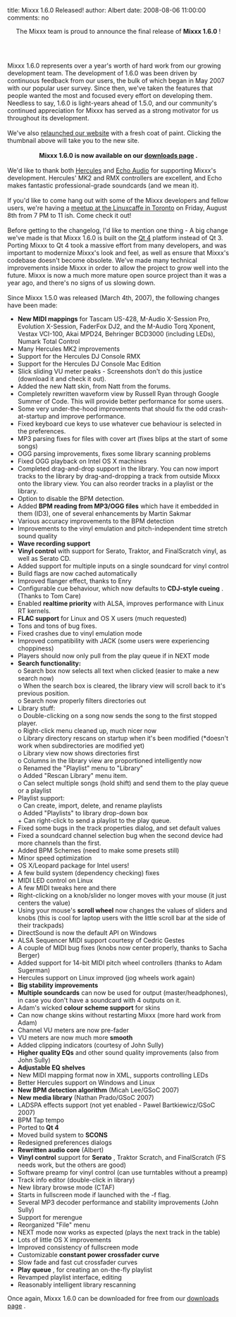 title: Mixxx 1.6.0 Released!
author: Albert
date: 2008-08-06 11:00:00
comments: no

<div style="text-align: center;">The Mixxx team is proud to announce the final release of <span style="font-weight: bold;">Mixxx 1.6.0</span>
!<br />
<br />
</div>
<br />
<a href="http://www.mixxx.org/" onblur="try {parent.deselectBloggerImageGracefully();} catch(e) {}"><img alt="" border="0" src="{static}/images/news/mixxx160site.png" id="BLOGGER_PHOTO_ID_5231183677172499362" style="cursor: pointer; display: block; margin: 0px auto 10px; text-align: center;" />
</a>
<br />
Mixxx 1.6.0 represents over a year's worth of hard work from our growing development team. The development of 1.6.0 was been driven by continuous feedback from our users, the bulk of which began in May 2007 with our popular user survey. Since then, we've taken the features that people wanted the most and focused every effort on developing them. Needless to say, 1.6.0 is light-years ahead of 1.5.0, and our community's continued appreciation for Mixxx has served as a strong motivator for us throughout its development.<br />
<br />
We've also <a href="http://www.mixxx.org/">relaunched our website</a>
 with a fresh coat of paint. Clicking the thumbnail above will take you to the new site.<br />
<br />
<div style="font-weight: bold; text-align: center;"><span style="font-weight: bold;">Mixxx 1.6.0 is now available on our </span>
<a href="http://www.mixxx.org/download/" style="font-weight: bold;">downloads page</a>
<span style="font-weight: bold;">. </span>
</div>
<br />
We'd like to thank both <a href="http://www.hercules.com/">Hercules</a>
 and <a href="http://www.echoaudio.com/">Echo Audio</a>
 for supporting Mixxx's development. Hercules' MK2 and RMX controllers are excellent, and Echo makes fantastic professional-grade soundcards (and we mean it).<br />
<br />
If you'd like to come hang out with some of the Mixxx developers and fellow users, we're having a <a href="{% url '/news/2008-08-02-mixxx-meetup-friday-august-8th-2008-7pm-linux-caffe-toronto.html' %}">meetup at the Linuxcaffe in Toronto</a>
 on Friday, August 8th from 7 PM to 11 ish. Come check it out!<br />
<br />
Before getting to the changelog, I'd like to mention one thing - A big change we've made is that Mixxx 1.6.0 is built on the <a href="http://www.trolltech.com/">Qt 4</a>
 platform instead of Qt 3. Porting Mixxx to Qt 4 took a massive effort from many developers, and was important to modernize Mixxx's look and feel, as well as ensure that Mixxx's codebase doesn't become obsolete. We've made many technical improvements inside Mixxx in order to allow the project to grow well into the future. Mixxx is now a much more mature open source project than it was a year ago, and there's no signs of us slowing down.<br />
<br />
Since Mixxx 1.5.0 was released (March 4th, 2007), the following changes have been made:<br />
<ul><li><span style="font-weight: bold;">New MIDI mappings</span>
 for Tascam US-428, M-Audio X-Session Pro, Evolution X-Session, FaderFox DJ2, and the M-Audio Torq Xponent, Vestax VCI-100, Akai MPD24, Behringer BCD3000 (including LEDs), Numark Total Control</li>
<li>Many Hercules MK2 improvements</li>
<li>Support for the Hercules DJ Console RMX</li>
<li>Support for the Hercules DJ Console Mac Edition</li>
<li>Slick sliding VU meter peaks - Screenshots don't do this justice (download it and check it out).</li>
<li>Added the new Natt skin, from Natt from the forums.</li>
<li>Completely rewritten waveform view by Russell Ryan through Google Summer of Code. This will provide better performance for some users.</li>
<li>Some very under-the-hood improvements that should fix the odd crash-at-startup and improve performance.</li>
<li>Fixed keyboard cue keys to use whatever cue behaviour is selected in the preferences.</li>
<li>MP3 parsing fixes for files with cover art (fixes blips at the start of some songs)</li>
<li>OGG parsing improvements, fixes some library scanning problems</li>
<li>Fixed OGG playback on Intel OS X machines</li>
<li>Completed drag-and-drop support in the library. You can now import tracks to the library by drag-and-dropping a track from outside Mixxx onto the library view. You can also reorder tracks in a playlist or the library.</li>
<li>Option to disable the BPM detection.</li>
<li>Added <span style="font-weight: bold;">BPM reading from MP3/OGG files</span>
 which have it embedded in them (ID3), one of several enhancements by Martin Sakmar</li>
<li>Various accuracy improvements to the BPM detection</li>
<li>Improvements to the vinyl emulation and pitch-independent time stretch sound quality</li>
<li><span style="font-weight: bold;">Wave recording support</span>
</li>
<li><span style="font-weight: bold;">Vinyl control</span>
 with support for Serato, Traktor, and FinalScratch vinyl, as well as Serato CD.</li>
<li>Added support for multiple inputs on a single soundcard for vinyl control </li>
<li>Build flags are now cached automatically</li>
<li>Improved flanger effect, thanks to Enry</li>
<li>Configurable cue behaviour, which now defaults to<span style="font-weight: bold;"> CDJ-style cueing</span>
. (Thanks to Tom Care)</li>
<li>Enabled <span style="font-weight: bold;">realtime priority</span>
 with ALSA, improves performance with Linux RT kernels.</li>
<li><span style="font-weight: bold;">FLAC support</span>
 for Linux and OS X users (much requested)</li>
<li>Tons and tons of bug fixes.</li>
<li>Fixed crashes due to vinyl emulation mode</li>
<li>Improved compatibility with JACK (some users were experiencing choppiness)</li>
<li>Players should now only pull from the play queue if in NEXT mode</li>
<li><span style="font-weight: bold;">Search functionality:</span>
<br />
o Search box now selects all text when clicked (easier to make a new search now)<br />
o When the search box is cleared, the library view will scroll back to it's previous position.<br />
o Search now properly filters directories out</li>
<li>Library stuff:<br />
o Double-clicking on a song now sends the song to the first stopped player.<br />
o Right-click menu cleaned up, much nicer now<br />
o Library directory rescans on startup when it's been modified (*doesn't work when subdirectories are modified yet)<br />
o Library view now shows directories first<br />
o Columns in the library view are proportioned intelligently now<br />
o Renamed the "Playlist" menu to "Library"<br />
o Added "Rescan Library" menu item.<br />
o Can select multiple songs (hold shift) and send them to the play queue or a playlist</li>
<li>Playlist support:<br />
o Can create, import, delete, and rename playlists<br />
o Added "Playlists" to library drop-down box<br />
     + Can right-click to send a playlist to the play queue.</li>
<li>Fixed some bugs in the track properties dialog, and set default values</li>
<li>Fixed a soundcard channel selection bug when the second device had more channels than the first.</li>
<li>Added BPM Schemes (need to make some presets still)</li>
<li>Minor speed optimization</li>
<li>OS X/Leopard package for Intel users!</li>
<li>A few build system (dependency checking) fixes</li>
<li>MIDI LED control on Linux</li>
<li>A few MIDI tweaks here and there</li>
<li>Right-clicking on a knob/slider no longer moves with your mouse (it just centers the value)</li>
<li>Using your mouse's <span style="font-weight: bold;">scroll wheel</span>
 now changes the values of sliders and knobs (this is cool for laptop users with the little scroll bar at the side of their trackpads)</li>
<li>DirectSound is now the default API on Windows</li>
<li>ALSA Sequencer MIDI support courtesy of Cedric Gestes</li>
<li>A couple of MIDI bug fixes (knobs now center properly, thanks to Sacha Berger)</li>
<li>Added support for 14-bit MIDI pitch wheel controllers (thanks to Adam Sugerman)</li>
<li>Hercules support on Linux improved (jog wheels work again)</li>
<li><span style="font-weight: bold;">Big stability improvements</span>
</li>
<li><span style="font-weight: bold;">Multiple soundcards</span>
 can now be used for output (master/headphones), in case you don't have a soundcard with 4 outputs on it.</li>
<li>Adam's wicked<span style="font-weight: bold;"> colour scheme support</span>
 for skins</li>
<li>Can now change skins without restarting Mixxx (more hard work from Adam)</li>
<li>Channel VU meters are now pre-fader</li>
<li>VU meters are now much more <span style="font-weight: bold;">smooth</span>
</li>
<li>Added clipping indicators (courtesy of John Sully)</li>
<li><span style="font-weight: bold;">Higher quality EQs</span>
 and other sound quality improvements (also from John Sully)</li>
<li><span style="font-weight: bold;">Adjustable EQ shelves</span>
</li>
<li>New MIDI mapping format now in XML, supports controlling LEDs</li>
<li>Better Hercules support on Windows and Linux</li>
<li><span style="font-weight: bold;">New BPM detection algorithm</span>
 (Micah Lee/GSoC 2007)</li>
<li><span style="font-weight: bold;">New media library</span>
 (Nathan Prado/GSoC 2007)</li>
<li>LADSPA effects support (not yet enabled - Pawel Bartkiewicz/GSoC 2007)</li>
<li>BPM Tap tempo</li>
<li>Ported to<span style="font-weight: bold;"> Qt 4</span>
</li>
<li>Moved build system to <span style="font-weight: bold;">SCONS</span>
</li>
<li>Redesigned preferences dialogs</li>
<li><span style="font-weight: bold;">Rewritten audio core</span>
 (Albert)</li>
<li><span style="font-weight: bold;">Vinyl control</span>
 support for <span style="font-weight: bold;">Serato</span>
, Traktor Scratch, and FinalScratch (FS needs work, but the others are good)</li>
<li>Software preamp for vinyl control (can use turntables without a preamp)</li>
<li>Track info editor (double-click in library)</li>
<li>New library browse mode (CTAF)</li>
<li>Starts in fullscreen mode if launched with the -f flag.</li>
<li>Several MP3 decoder performance and stability improvements (John Sully)</li>
<li>Support for merengue</li>
<li>Reorganized "File" menu</li>
<li>NEXT mode now works as expected (plays the next track in the table)</li>
<li>Lots of little OS X improvements</li>
<li>Improved consistency of fullscreen mode</li>
<li>Customizable <span style="font-weight: bold;">constant power crossfader curve</span>
</li>
<li>Slow fade and fast cut crossfader curves</li>
<li><span style="font-weight: bold;">Play queue</span>
, for creating an on-the-fly playlist</li>
<li>Revamped playlist interface, editing</li>
<li>Reasonably intelligent library rescanning </li>
</ul>
Once again, Mixxx 1.6.0 can be downloaded for free from our <a href="http://www.mixxx.org/download.php">downloads page</a>
.

